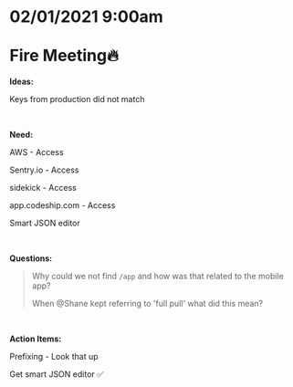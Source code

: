 # **02/01/2021 9:00am <br> <br> Fire Meeting🔥**

**Ideas:**

Keys from production did not match

&nbsp;

**Need:**

AWS - Access 

Sentry.io - Access

sidekick - Access

app.codeship.com - Access

Smart JSON editor

&nbsp;

**Questions:**

> Why could we not find `/app` and how was that related to the mobile app?
>
> When @Shane kept referring to 'full pull' what did this mean?

&nbsp;

**Action Items:**

Prefixing - Look that up

Get smart JSON editor ✅